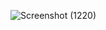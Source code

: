 ![Screenshot (1220)](https://github.com/user-attachments/assets/25063933-1c6e-4a99-b684-5c497af0dda1)
